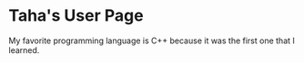 # Taha's User Page
My favorite programming language is C++ because it was the first one that I learned.